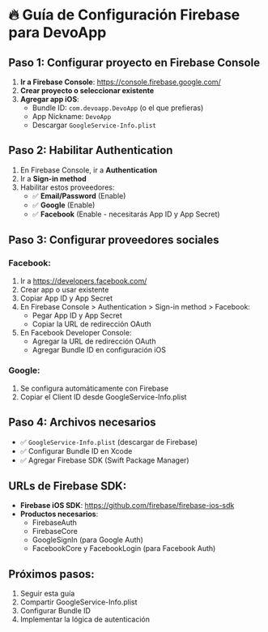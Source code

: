 # 🔥 Guía de Configuración Firebase para DevoApp

## Paso 1: Configurar proyecto en Firebase Console

1. **Ir a Firebase Console**: https://console.firebase.google.com/
2. **Crear proyecto o seleccionar existente**
3. **Agregar app iOS**:
   - Bundle ID: `com.devoapp.DevoApp` (o el que prefieras)
   - App Nickname: `DevoApp`
   - Descargar `GoogleService-Info.plist`

## Paso 2: Habilitar Authentication

1. En Firebase Console, ir a **Authentication**
2. Ir a **Sign-in method**
3. Habilitar estos proveedores:
   - ✅ **Email/Password** (Enable)
   - ✅ **Google** (Enable)
   - ✅ **Facebook** (Enable - necesitarás App ID y App Secret)

## Paso 3: Configurar proveedores sociales

### Facebook:
1. Ir a https://developers.facebook.com/
2. Crear app o usar existente
3. Copiar App ID y App Secret
4. En Firebase Console > Authentication > Sign-in method > Facebook:
   - Pegar App ID y App Secret
   - Copiar la URL de redirección OAuth
5. En Facebook Developer Console:
   - Agregar la URL de redirección OAuth
   - Agregar Bundle ID en configuración iOS

### Google:
1. Se configura automáticamente con Firebase
2. Copiar el Client ID desde GoogleService-Info.plist

## Paso 4: Archivos necesarios

- ✅ `GoogleService-Info.plist` (descargar de Firebase)
- ✅ Configurar Bundle ID en Xcode
- ✅ Agregar Firebase SDK (Swift Package Manager)

## URLs de Firebase SDK:
- **Firebase iOS SDK**: https://github.com/firebase/firebase-ios-sdk
- **Productos necesarios**:
  - FirebaseAuth
  - FirebaseCore
  - GoogleSignIn (para Google Auth)
  - FacebookCore y FacebookLogin (para Facebook Auth)

## Próximos pasos:
1. Seguir esta guía
2. Compartir GoogleService-Info.plist
3. Configurar Bundle ID
4. Implementar la lógica de autenticación
